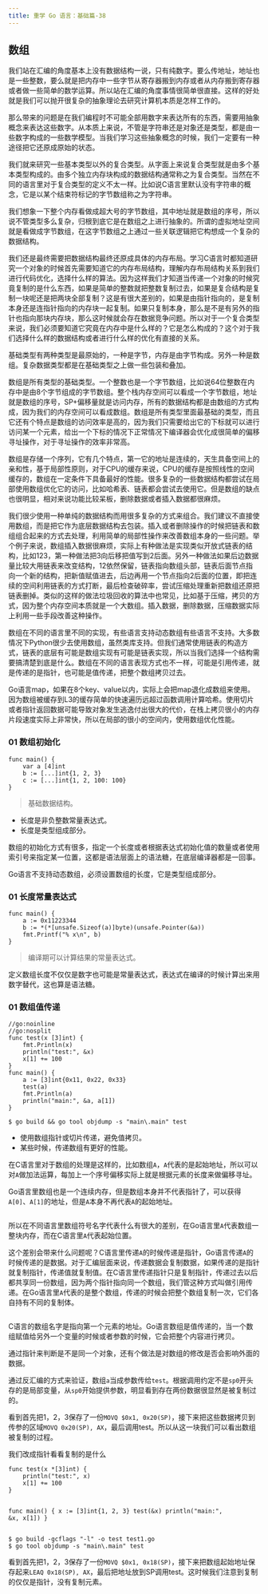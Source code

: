```yaml
---
title: 重学 Go 语言：基础篇-38
---
```

<article id="topicContainer" class="column_content"><h2 class="topic_title"></h2><div><h2 id="">数组</h2>
<p>我们站在汇编的角度基本上没有数据结构一说，只有纯数字。要么传地址，地址也是一些整数，要么就是把内存中一些字节从寄存器搬到内存或者从内存搬到寄存器或者做一些简单的数学运算。所以站在汇编的角度事情很简单很直接。这样的好处就是我们可以抛开很复杂的抽象理论去研究计算机本质是怎样工作的。</p>
<p>那么带来的问题是在我们编程时不可能全部用数字来表达所有的东西，需要用抽象概念来表达这些数字。从本质上来说，不管是字符串还是对象还是类型，都是由一些数字构成的一些数学模型。当我们学习这些抽象概念的时候，我们一定要有一种途径把它还原成原始的状态。</p>
<p>我们就来研究一些基本类型以外的复合类型。从字面上来说复合类型就是由多个基本类型构成的。由多个独立内存块构成的数据结构通常称之为复合类型。当然在不同的语言里对于复合类型的定义不太一样。比如说C语言里默认没有字符串的概念，它是以某个结束符标记的字节数组称之为字符串。</p>
<p>我们想象一下整个内存看做成超大号的字节数组，其中地址就是数组的序号，所以说不管类型多么复杂，归根到底它是在数组之上进行抽象的。所谓的虚拟地址空间就是看做成字节数组，在这字节数组之上通过一些关联逻辑把它构想成一个复杂的数据结构。</p>
<p>我们还是最终需要把数据结构最终还原成具体的内存布局。学习C语言时都知道研究一个对象的时候首先需要知道它的内存布局结构，理解内存布局结构关系到我们进行代码优化，选择什么样的算法。因为这样我们才知道当传递一个对象的时候究竟复制的是什么东西，如果是简单的整数就把整数复制过去，如果是复合结构是复制一块呢还是把两块全部复制？这是有很大差别的，如果是由指针指向的，是复制本身还是连指针指向的内存块一起复制。如果只复制本身，那么是不是有另外的指针也指向那块内存块，那么这时候就会存在数据竞争问题。所以对于一个复合类型来说，我们必须要知道它究竟在内存中是什么样的？它是怎么构成的？这个对于我们选择什么样的数据结构或者进行什么样的优化有直接的关系。</p>
<p>基础类型有两种类型是最原始的，一种是字节，内存是由字节构成。另外一种是数组。复杂数据类型都是在基础类型之上做一些包装和叠加。</p>
<p>数组是所有类型的基础类型。一个整数也是一个字节数组，比如说64位整数在内存中是由8个字节组成的字节数组。整个栈内存空间可以看成一个字节数组，地址就是数组的序号，SP+偏移量就是访问内存，所有的数据结构都是由数组的方式构成，因为我们的内存空间可以看成数组。数组是所有类型里面最基础的类型，而且它还有个特点是数组的访问效率是高的，因为我们只需要给出它的下标就可以进行访问某一个元素，给出一个下标的情况下正常情况下编译器会优化成很简单的偏移寻址操作，对于寻址操作的效率非常高。</p>
<p>数组是存储一个序列，它有几个特点，第一它的地址是连续的，天生具备空间上的亲和性，基于局部性原则，对于CPU的缓存来说，CPU的缓存是按照线性的空间缓存的，数组在一定条件下具备最好的性能。很多复杂的一些数据结构都尝试在局部使用数组优化它的访问，比如哈希表、链表都会尝试去使用它。但是数组的缺点也很明显，相对来说功能比较呆板，删除数据或者插入数据都很麻烦。</p>
<p>我们很少使用一种单纯的数据结构而用很多复杂的方式来组合。我们建议不直接使用数组，而是把它作为底层数据结构去包装。插入或者删除操作的时候把链表和数组组合起来的方式去处理，利用简单的局部性操作来改善数组本身的一些问题。举个例子来说，数组插入数据很麻烦，实际上有种做法是实现类似开放式链表的结构，比如123，第一种做法把3向后移把值写到2后面。另外一种做法如果后边数据量比较大用链表来改变结构，12依然保留，链表指向数组头部，链表后面节点指向一个新的结构，把新值赋值进去，后边再用一个节点指向2后面的位置，即把连续的空间利用链表的方式打断，最后检查破碎率，尝试压缩处理重新把数组还原把链表删掉。类似的这样的做法垃圾回收的算法中也常见，比如基于压缩，拷贝的方式，因为整个内存空间本质就是一个大数组。插入数据，删除数据，压缩数据实际上利用一些手段改善这种操作。</p>
<p>数组在不同的语言里不同的实现，有些语言支持动态数组有些语言不支持。大多数情况下Python很少去使用数组，虽然类库支持。但我们通常使用链表的构造方式，链表的底层有可能是数组实现有可能是链表实现，所以当我们选择一个结构需要搞清楚到底是什么。数组在不同的语言表现方式也不一样，可能是引用传递，就是传递的是指针，也可能是值传递，把整个数组拷贝过去。</p>
<p>Go语言map，如果在8个key、value以内，实际上会把map退化成数组来使用。因为数组被缓存到L3的缓存简单的快速遍历远超过函数调用计算哈希。使用切片或者指针返回数据可能导致对象发生逃逸付出很大的代价，在栈上拷贝很小的内存片段速度实际上非常快，所以在局部的很小的空间内，使用数组优化性能。</p>
<h3 id="01">01 数组初始化</h3>
<pre><code class="go language-go">func main() {
    var a [4]int
    b := [...]int{1, 2, 3}
    c := [...]int{1, 2, 100: 100}
}
</code></pre>
<blockquote>
  <p>基础数据结构。</p>
</blockquote>
<ul>
<li>长度是非负整数常量表达式。</li>
<li>长度是类型组成部分。</li>
</ul>
<p>数组的初始化方式有很多，指定一个长度或者根据表达式初始化值的数量或者使用索引号来指定某一位置，这都是语法层面上的语法糖，在底层编译器都是一回事。</p>
<p>Go语言不支持动态数组，必须设置数组的长度，它是类型组成部分。</p>
<h3 id="01-1">01 长度常量表达式</h3>
<pre><code class="go language-go">func main() {
    a := 0x11223344
    b := *(*[unsafe.Sizeof(a)]byte)(unsafe.Pointer(&amp;a))
    fmt.Printf("% x\n", b)
}
</code></pre>
<blockquote>
  <p>编译期可以计算结果的常量表达式。</p>
</blockquote>
<p>定义数组长度不仅仅是数字也可能是常量表达式，表达式在编译的时候计算出来用数字替代，这也算是语法糖。</p>
<h3 id="01-2">01 数组值传递</h3>
<pre><code class="go language-go">//go:noinline
//go:nosplit
func test(x [3]int) {
    fmt.Println(x)
    println("test:", &amp;x)
    x[1] += 100
}
func main() {
    a := [3]int{0x11, 0x22, 0x33}
    test(a)
    fmt.Println(a)
    println("main:", &amp;a, a[1])
}
</code></pre>
<pre><code>$ go build &amp;&amp; go tool objdump -s "main\.main" test
</code></pre>
<ul>
<li>使用数组指针或切片传递，避免值拷贝。</li>
<li>某些时候，传递数组有更好的性能。</li>
</ul>
<p>在C语言里对于数组的处理是这样的，比如数组<code>A</code>，<code>A</code>代表的是起始地址，所以可以对<code>A</code>做加法运算，每加上一个序号偏移实际上就是根据元素的长度来做偏移寻址。</p>
<p>Go语言里数组也是一个连续内存，但是数组本身并不代表指针了，可以获得<code>A[0]</code>、<code>A[1]</code>的地址，但是<code>A</code>本身不再代表<code>A</code>的起始地址。</p>
<p><img src="images/array_definition_c_go.png" alt="" /></p>
<p>所以在不同语言里数组符号名字代表什么有很大的差别，在Go语言里<code>A</code>代表数组一整块内存，而在C语言里<code>A</code>代表起始位置。</p>
<p>这个差别会带来什么问题呢？C语言里传递<code>A</code>的时候传递是指针，Go语言传递<code>A</code>的时候传递的是数据。对于汇编层面来说，传递数据会复制数据，如果传递的是指针就复制指针，传递值就复制值。在C语言里传递指针只是复制指针，传递过去以后都共享同一份数组，因为两个指针指向同一个数组，我们管这种方式叫做引用传递。在Go语言里<code>A</code>代表的是整个数组，传递的时候会把整个数组复制一次，它们各自持有不同的复制体。</p>
<p><img src="images/array_copy_c_go.png" alt="" /></p>
<p>C语言的数组名字是指向第一个元素的地址。Go语言数组是值传递的，当一个数组赋值给另外一个变量的时候或者参数的时候，它会把整个内容进行拷贝。</p>
<p>通过指针来判断是不是同一个对象，还有个做法是对数组的修改是否会影响外面的数据。</p>
<p>通过反汇编的方式来验证，数组<code>a</code>当成参数传给<code>test</code>。根据调用约定不是<code>sp0</code>开头存的是局部变量，从<code>sp0</code>开始提供参数，明显看到存在两份数据很显然是被复制过的。</p>
<p>看到首先把1，2，3保存了一份<code>MOVQ $0x1, 0x20(SP)</code>，接下来把这些数据拷贝到传参的区域<code>MOVQ 0x20(SP), AX</code>，最后调用test。所以从这一块我们可以看出数组被复制的过程。</p>
<p>我们改成指针看看复制的是什么</p>
<pre><code class="go language-go">func test(x *[3]int) {
    println("test:", x)
    x[1] += 100
}

func main() {
    x := [3]int{1, 2, 3}
    test(&amp;x)
    println("main:", &amp;x, x[1])
}
</code></pre>
<pre><code class="bash language-bash">$ go build -gcflags "-l" -o test test1.go
$ go tool objdump -s "main\.main" test
</code></pre>
<p>看到首先把1，2，3保存了一份<code>MOVQ $0x1, 0x18(SP)</code>，接下来把数组起始地址保存起来<code>LEAQ 0x18(SP), AX</code>，最后把地址放到SP调用test。这时候我们注意到复制的仅仅是指针，没有复制元素。</p></div></article>